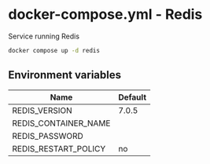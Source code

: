 # docker-compose.yml - Redis

Service running Redis

```bash
docker compose up -d redis
```

## Environment variables

| **Name**             | **Default** |
| -------------------- | ----------- |
| REDIS_VERSION        | 7.0.5       |
| REDIS_CONTAINER_NAME |             |
| REDIS_PASSWORD       |             |
| REDIS_RESTART_POLICY | no          |
